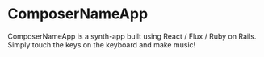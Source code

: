 # ComposerNameApp

ComposerNameApp is a synth-app built using React / Flux / Ruby on Rails. Simply touch the keys on the keyboard and make music!